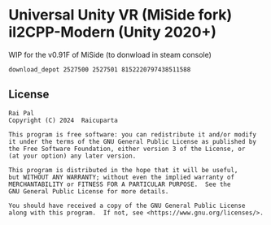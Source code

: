 # Universal Unity VR (MiSide fork) il2CPP-Modern (Unity 2020+)

WIP for the v0.91F of MiSide (to donwload in steam console)

` download_depot 2527500 2527501 8152220797438511588 `










## License

    Rai Pal
    Copyright (C) 2024  Raicuparta

    This program is free software: you can redistribute it and/or modify
    it under the terms of the GNU General Public License as published by
    the Free Software Foundation, either version 3 of the License, or
    (at your option) any later version.

    This program is distributed in the hope that it will be useful,
    but WITHOUT ANY WARRANTY; without even the implied warranty of
    MERCHANTABILITY or FITNESS FOR A PARTICULAR PURPOSE.  See the
    GNU General Public License for more details.

    You should have received a copy of the GNU General Public License
    along with this program.  If not, see <https://www.gnu.org/licenses/>.
